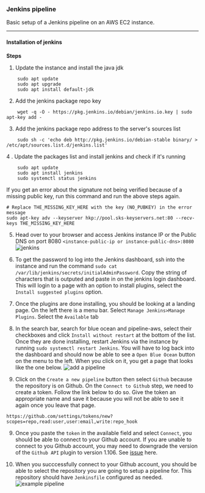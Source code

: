 ### Jenkins pipeline

Basic setup of a Jenkins pipeline on an AWS EC2 instance.

---
#### Installation of jenkins
**Steps**

1. Update the instance and install the java jdk

```
    sudo apt update
    sudo apt upgrade
    sudo apt install default-jdk 
```
2. Add the jenkins package repo key
```
    wget -q -O - https://pkg.jenkins.io/debian/jenkins.io.key | sudo apt-key add -
```

3. Add the jenkins package repo address to the server's sources list
```
    sudo sh -c 'echo deb http://pkg.jenkins.io/debian-stable binary/ > /etc/apt/sources.list.d/jenkins.list'
```

4 . Update the packages list and install jenkins and check if it's running
```
    sudo apt update
    sudo apt install jenkins
    sudo systemctl status jenkins
```
If you get an error about the signature not being verified because of a missing public key, run this command and run the above steps again.

```
# Replace THE_MISSING_KEY_HERE with the key (NO_PUBKEY) in the error message
sudo apt-key adv --keyserver hkp://pool.sks-keyservers.net:80 --recv-keys THE_MISSING_KEY_HERE
```
5. Head over to your browser and access Jenkins instance IP or the Public DNS on port 8080 `<instance-public-ip or instance-public-dns>:8080`
![jenkins](https://user-images.githubusercontent.com/5388763/79688196-4c2bee80-8255-11ea-9eab-e20ad00d6f66.JPG)

6. To get the password to log into the Jenkins dashboard, ssh into the instance and run the command `sudo cat /var/lib/jenkins/secrets/initialAdminPassword`. Copy the string of characters that is outputed and paste in on the jenkins login dashboard.
This will login to a page with an option to install plugins, select the `Install suggested plugins` option.

7. Once the plugins are done installing, you should be looking at a landing page. On the left there is a menu bar. Select `Manage Jenkins>Manage Plugins`. Select the `Available` tab

8. In the search bar, search for blue ocean and pipeline-aws, select their checkboxes and click `Install without restart` at the bottom of the list. Once they are done installing, restart Jenkins via the instance by running `sudo systemctl restart Jenkins`. You will have to log back into the dashboard and should now be able to see a `Open Blue Ocean` button on the menu to the left. When you click on it, you get a page that looks like the one below.
![add a pipeline](https://user-images.githubusercontent.com/5388763/79688201-5a7a0a80-8255-11ea-9bd3-7ee76568cc71.JPG)

9. Click on the `Create a new pipeline` button then select `Github` because the repository is on Github. On the `Connect to Github` step, we need to create a token. Follow the link below to do so. Give the token an appropriate name and save it because you will not be able to see it again once you leave that page.
```
https://github.com/settings/tokens/new?scopes=repo,read:user,user:email,write:repo_hook 
``` 

9. Once you paste the `token` in the available field and select `Connect`, you should be able to connect to your Github account. If you are unable to connect to you Github account, you may need to downgrade the version of the `Github API` plugin to version 1.106. See [issue](https://issues.jenkins-ci.org/browse/JENKINS-61822) here.

10. When you succcessfully connect to your Github account, you should be able to select the repository you are going to setup a pipeline for. This repository should have `Jenkinsfile` configured as needed. 
![example pipeline](https://user-images.githubusercontent.com/5388763/79688531-8dbd9900-8257-11ea-8bfe-753764d5dd30.JPG)